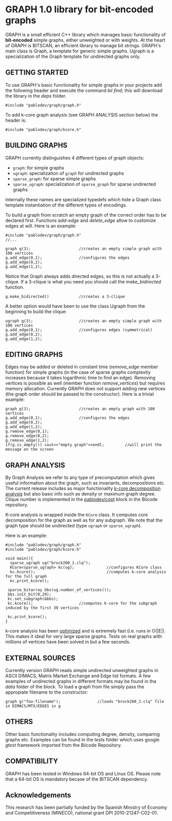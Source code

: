 
GRAPH 1.0 library for bit-encoded graphs
===================

GRAPH is a small efficient  C++ library which manages basic functionality of **bit-encoded** simple graphs, either unweighted or with weights. At the heart of GRAPH is BITSCAN, an efficient library to manage bit strings. GRAPH's main class is Graph, a template for generic simple graphs. Ugraph is a specialization of the Graph template for undirected graphs only. 

GETTING STARTED
-------------------------------

To use GRAPH's basic functionality for simple graphs in your projects add the following header and execute the command *bii find*; this will download the library in the *deps* folder. 

	#include "pablodev/graph/graph.h"

To add k-core graph analysis (see GRAPH ANALYSIS section below) the header is:

	#include "pablodev/graph/kcore.h"

BUILDING GRAPHS
-------------------------------
GRAPH currently distinguishes 4 different types of graph objects:

- `graph`: for simple graphs
- `ugraph`: specialization of `graph` for undirected graphs
- `sparse_graph`: for sparse simple graphs
- `sparse_ugraph`: specialization of `sparse_graph` for sparse undirected graphs
 
Internally these names are specialized typedefs which hide a Graph class template instantiation of the different types of encodings.

To build a graph from scratch an empty graph of the correct order has to be declared first. Functions *add\-edge* and *delete\_edge* allow to customize edges at will. Here is an example:

    #include "pablodev/graph/graph.h"
    //...
    
    graph g(3);						//creates an empty simple graph with 100 vertices
    g.add_edge(0,1);				//configures the edges
	g.add_edge(0,2);
	g.add_edge(1,2);


Notice that Graph always adds directed edges, so this is not actually a 3-clique. If a 3-clique is what you need you should call the *make\_bidirected* function.
   
    g.make_bidirected()				//creates a 3-clique

A better option would have been to use the class Ugraph from the beginning to build the clique:
   
    ugraph g(3);					//creates an empty simple graph with 100 vertices
	g.add_edge(0,1);				//configures edges (symmetrical)
	g.add_edge(0,2);
	g.add_edge(1,2);

EDITING GRAPHS
-------------------------------

Edges may be added or deleted in constant time (*remove\_edge* member function) for simple graphs (in the case of sparse graphs complexity increases because it takes logarithmic time to find an edge). Removing vertices is possible as well (member function *remove\_vertices*) but requires memory allocation. Currently GRAPH does not support adding new vertices (the graph order should be passed to the constructor). Here is a trivial example:
   
    graph g(3);						//creates an empty graph with 100 vertices
	g.add_edge(0,1);				//configures the edges
	g.add_edge(0,2);
	g.add_edge(1,2);
	g.remove_edge(0,1);
	g.remove_edge(0,2);
	g.remove_edge(1,2);
    if(g.is_empty()) cout<<"empty graph"<<endl;			//will print the message on the screen

GRAPH ANALYSIS
-------------------------------
By Graph Analysis we refer to any type of precomputation which gives useful information about the graph, such as invariants, decompositions etc. The current release includes as major functionality [k-core decomposition analysis](http://en.wikipedia.org/wiki/Degeneracy_(graph_theory)) but also basic info such as density or maximum graph degree. Clique number is implemented in the [pablodev/copt](https://www.biicode.com/pablodev/copt "repo for compbinatorial optimization") block in the Biicode repository.

K-core analysis is wrapped inside the `KCore` class.  It computes core decomposition for the graph as well as for any subgraph. We note that the graph type should be undirected (type `ugraph` or `sparse_ugraph`). 

Here is an example:
    
    #include "pablodev/graph/graph.h" 
    #include "pablodev/graph/kcore.h" 
   				
    void main(){
	  sparse_ugraph ug("brock200_1.clq");
	  KCore<sparse_ugraph> kc(ug);				//configures KCore class
      kc.kcore();								//computes k-core analysis for the full graph
	  kc.print_kcore();	

	 sparse_bitarray bbs(ug.number_of_vertices());
	 bbs.init_bit(0,29);
	 kc.set_subgraph(&bbs);
	 kc.kcore();					//computes k-core for the subgraph induced by the first 30 vertices
    
	 kc.print_kcore();							
    }

k-core analysis has been [optimized](https://www.google.com/url?sa=t&rct=j&q=&esrc=s&source=web&cd=2&cad=rja&uact=8&ved=0CCgQFjAB&url=http%3A%2F%2Fvlado.fmf.uni-lj.si%2Fpub%2Fnetworks%2Fdoc%2Fcores%2Fcores.pdf&ei=Pe8FVJfZD6PIyAO0-IKIAQ&usg=AFQjCNFNFQZTbvdmsjXTqTSH1BFYf1ACKg&sig2=_leTrcnaQKbfFHpSwiZuKQ&bvm=bv.74115972,d.bGQ) and is extremely fast (i.e. runs in O(|E|). This makes it ideal for very large sparse graphs. Tests on real graphs with millions of vertices have been solved in but a few seconds.

    
EXTERNAL SOURCES
-------------------------------

Currently version GRAPH reads simple undirected unweighted graphs in ASCII DIMACS, Matrix Market Exchange and Edge list formats. A few examples of undirected graphs in different formats may be found in tha *data* folder of the block. To load a graph from file simply pass the appropiate filename to the constructor:

    
    graph g("foo-filename");				//loads "brock200_2.clq" file in DIMACS/MTX/EDGES in g
    
OTHERS
-------------------------------

Other basic functionality includes computing degree, density, comparing graphs etc. Examples can be found in the *tests* folder which uses google *gtest* framework imported from the Biicode Repository.


COMPATIBILITY
-------------------------------

GRAPH has been tested in Windows 64-bit OS and Linux OS. Please note that a 64-bit OS is mandatory becase of the BITSCAN dependency.

Acknowledgements
-------------------------------

This research has been partially funded by the Spanish Ministry of Economy and Competitiveness (MINECO), national grant DPI 2010-21247-C02-01.

